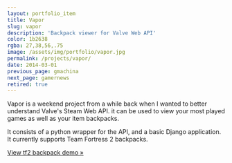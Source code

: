 ```yaml
---
layout: portfolio_item
title: Vapor
slug: vapor
description: 'Backpack viewer for Valve Web API'
color: 1b2638
rgba: 27,38,56,.75
image: /assets/img/portfolio/vapor.jpg
permalink: /projects/vapor/
date: 2014-03-01
previous_page: gmachina
next_page: gamernews
retired: true
---
```


Vapor is a weekend project from a while back when I wanted to better understand Valve's Steam Web API. it can be used to view your most played games as well as your item backpacks.

It consists of a python wrapper for the API, and a basic Django application. It currently supports Team Fortress 2 backpacks.

[View tf2 backpack demo &raquo;](http://vapor.underlost.net/id/underlost/tf2)
